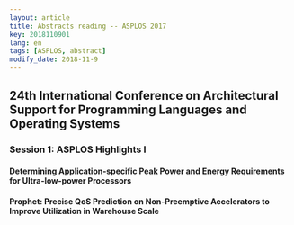 ```yaml
---
layout: article
title: Abstracts reading -- ASPLOS 2017
key: 2018110901
lang: en
tags: [ASPLOS, abstract]
modify_date: 2018-11-9
---
```


## 24th International Conference on Architectural Support for  Programming Languages and Operating Systems

<!--More-->

### Session 1: ASPLOS Highlights I

#### Determining Application-specific Peak Power and Energy Requirements for Ultra-low-power Processors

#### Prophet: Precise QoS Prediction on Non-Preemptive Accelerators to Improve Utilization in Warehouse Scale
